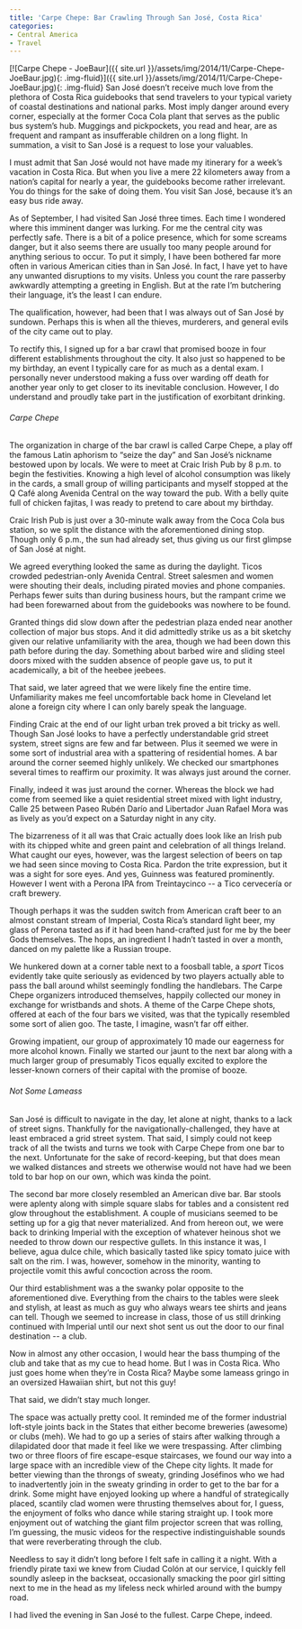 ```yaml
---
title: 'Carpe Chepe: Bar Crawling Through San José, Costa Rica'
categories:
- Central America
- Travel
---
```


[![Carpe Chepe - JoeBaur]({{ site.url }}/assets/img/2014/11/Carpe-Chepe-JoeBaur.jpg){: .img-fluid}]({{ site.url }}/assets/img/2014/11/Carpe-Chepe-JoeBaur.jpg){: .img-fluid}
San José doesn’t receive much love from the plethora of Costa Rica guidebooks that send travelers to your typical variety of coastal destinations and national parks. Most imply danger around every corner, especially at the former Coca Cola plant that serves as the public bus system’s hub. Muggings and pickpockets, you read and hear, are as frequent and rampant as insufferable children on a long flight. In summation, a visit to San José is a request to lose your valuables.<!-- more -->

I must admit that San José would not have made my itinerary for a week’s vacation in Costa Rica. But when you live a mere 22 kilometers away from a nation’s capital for nearly a year, the guidebooks become rather irrelevant. You do things for the sake of doing them. You visit San José, because it’s an easy bus ride away.

As of September, I had visited San José three times. Each time I wondered where this imminent danger was lurking. For me the central city was perfectly safe. There is a bit of a police presence, which for some screams danger, but it also seems there are usually too many people around for anything serious to occur. To put it simply, I have been bothered far more often in various American cities than in San José. In fact, I have yet to have any unwanted disruptions to my visits. Unless you count the rare passerby awkwardly attempting a greeting in English. But at the rate I’m butchering their language, it’s the least I can endure.

The qualification, however, had been that I was always out of San José by sundown. Perhaps this is when all the thieves, murderers, and general evils of the city came out to play.

To rectify this, I signed up for a bar crawl that promised booze in four different establishments throughout the city. It also just so happened to be my birthday, an event I typically care for as much as a dental exam. I personally never understood making a fuss over warding off death for another year only to get closer to its inevitable conclusion. However, I do understand and proudly take part in the justification of exorbitant drinking.

###### Carpe Chepe

The organization in charge of the bar crawl is called Carpe Chepe, a play off the famous Latin aphorism to “seize the day” and San José’s nickname bestowed upon by locals. We were to meet at Craic Irish Pub by 8 p.m. to begin the festivities. Knowing a high level of alcohol consumption was likely in the cards, a small group of willing participants and myself stopped at the Q Café along Avenida Central on the way toward the pub. With a belly quite full of chicken fajitas, I was ready to pretend to care about my birthday.

Craic Irish Pub is just over a 30-minute walk away from the Coca Cola bus station, so we split the distance with the aforementioned dining stop. Though only 6 p.m., the sun had already set, thus giving us our first glimpse of San José at night.

We agreed everything looked the same as during the daylight. Ticos crowded pedestrian-only Avenida Central. Street salesmen and women were shouting their deals, including pirated movies and phone companies. Perhaps fewer suits than during business hours, but the rampant crime we had been forewarned about from the guidebooks was nowhere to be found.

Granted things did slow down after the pedestrian plaza ended near another collection of major bus stops. And it did admittedly strike us as a bit sketchy given our relative unfamiliarity with the area, though we had been down this path before during the day. Something about barbed wire and sliding steel doors mixed with the sudden absence of people gave us, to put it academically, a bit of the heebee jeebees.

That said, we later agreed that we were likely fine the entire time. Unfamiliarity makes me feel uncomfortable back home in Cleveland let alone a foreign city where I can only barely speak the language.

Finding Craic at the end of our light urban trek proved a bit tricky as well. Though San José looks to have a perfectly understandable grid street system, street signs are few and far between. Plus it seemed we were in some sort of industrial area with a spattering of residential homes. A bar around the corner seemed highly unlikely. We checked our smartphones several times to reaffirm our proximity. It was always just around the corner.

Finally, indeed it was just around the corner. Whereas the block we had come from seemed like a quiet residential street mixed with light industry, Calle 25 between Paseo Rubén Darío and Libertador Juan Rafael Mora was as lively as you’d expect on a Saturday night in any city.

The bizarreness of it all was that Craic actually does look like an Irish pub with its chipped white and green paint and celebration of all things Ireland. What caught our eyes, however, was the largest selection of beers on tap we had seen since moving to Costa Rica. Pardon the trite expression, but it was a sight for sore eyes. And yes, Guinness was featured prominently. However I went with a Perona IPA from Treintaycinco -- a Tico cervecería or craft brewery.

Though perhaps it was the sudden switch from American craft beer to an almost constant stream of Imperial, Costa Rica’s standard light beer, my glass of Perona tasted as if it had been hand-crafted just for me by the beer Gods themselves. The hops, an ingredient I hadn’t tasted in over a month, danced on my palette like a Russian troupe.

We hunkered down at a corner table next to a foosball table, a _sport_ Ticos evidently take quite seriously as evidenced by two players actually able to pass the ball around whilst seemingly fondling the handlebars. The Carpe Chepe organizers introduced themselves, happily collected our money in exchange for wristbands and shots. A theme of the Carpe Chepe shots, offered at each of the four bars we visited, was that the typically resembled some sort of alien goo. The taste, I imagine, wasn’t far off either.

Growing impatient, our group of approximately 10 made our eagerness for more alcohol known. Finally we started our jaunt to the next bar along with a much larger group of presumably Ticos equally excited to explore the lesser-known corners of their capital with the promise of booze.

###### Not Some Lameass

San José is difficult to navigate in the day, let alone at night, thanks to a lack of street signs. Thankfully for the navigationally-challenged, they have at least embraced a grid street system. That said, I simply could not keep track of all the twists and turns we took with Carpe Chepe from one bar to the next. Unfortunate for the sake of record-keeping, but that does mean we walked distances and streets we otherwise would not have had we been told to bar hop on our own, which was kinda the point.

The second bar more closely resembled an American dive bar. Bar stools were aplenty along with simple square slabs for tables and a consistent red glow throughout the establishment. A couple of musicians seemed to be setting up for a gig that never materialized. And from hereon out, we were back to drinking Imperial with the exception of whatever heinous shot we needed to throw down our respective gullets. In this instance it was, I believe, agua dulce chile, which basically tasted like spicy tomato juice with salt on the rim. I was, however, somehow in the minority, wanting to projectile vomit this awful concoction across the room.

Our third establishment was a the swanky polar opposite to the aforementioned dive. Everything from the chairs to the tables were sleek and stylish, at least as much as guy who always wears tee shirts and jeans can tell. Though we seemed to increase in class, those of us still drinking continued with Imperial until our next shot sent us out the door to our final destination -- a club.

Now in almost any other occasion, I would hear the bass thumping of the club and take that as my cue to head home. But I was in Costa Rica. Who just goes home when they’re in Costa Rica? Maybe some lameass gringo in an oversized Hawaiian shirt, but not this guy!

That said, we didn’t stay much longer.

The space was actually pretty cool. It reminded me of the former industrial loft-style joints back in the States that either become breweries (awesome) or clubs (meh). We had to go up a series of stairs after walking through a dilapidated door that made it feel like we were trespassing. After climbing two or three floors of fire escape-esque staircases, we found our way into a large space with an incredible view of the Chepe city lights. It made for better viewing than the throngs of sweaty, grinding Joséfinos who we had to inadvertently join in the sweaty grinding in order to get to the bar for a drink. Some might have enjoyed looking up where a handful of strategically placed, scantily clad women were thrusting themselves about for, I guess, the enjoyment of folks who dance while staring straight up. I took more enjoyment out of watching the giant film projector screen that was rolling, I’m guessing, the music videos for the respective indistinguishable sounds that were reverberating through the club.

Needless to say it didn’t long before I felt safe in calling it a night. With a friendly pirate taxi we knew from Ciudad Colón at our service, I quickly fell soundly asleep in the backseat, occasionally smacking the poor girl sitting next to me in the head as my lifeless neck whirled around with the bumpy road.

I had lived the evening in San José to the fullest. Carpe Chepe, indeed.
